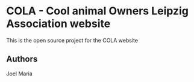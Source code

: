 # COLA - Cool animal Owners Leipzig Association website

This is the open source project for the COLA website

## Authors
Joel
Maria
